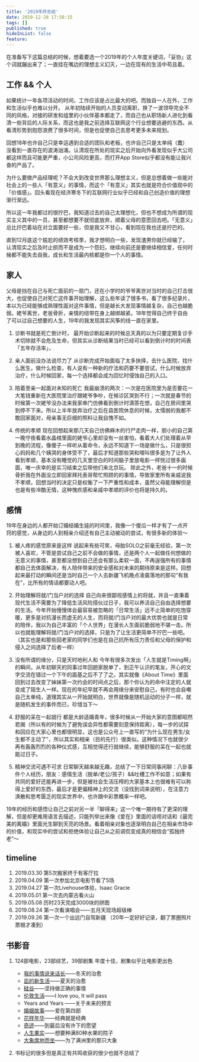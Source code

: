 ```yaml
---
title: '2019年终总结'
date: 2019-12-28 17:58:15
tags: []
published: true
hideInList: false
feature: 
---
```

在准备写下这篇总结的时候，想着要选一个2019年的个人年度关键词，「妥协」这个词就蹦出来了；一直挂在嘴边的理想主义幻灭，一边在现有的生活中苟且着。

## 工作 && 个人
如果统计一年各项活动的时间，工作应该是占比最大的吧。而独自一人在外，工作和生活似乎也难以分开。
从年初陆续开始的人员变动离职，换了一波领导完全不同的风格，对接的研发和组里的小伙伴基本都走了，而自己也从职场新人进化到看清一些背后的人际关系，而这也是我之前选择互联网这个行业想要逃避的东西。从看清形势到抱怨浪费了很多时间，但是也促使自己去思考更多未来规划。

回想18年也许自己只是幸运遇到合适的团队和老板，也许自己只是太单纯（蠢）没看到一直存在的波涛汹涌。认清现在所处的现实之后开始向外看发现似乎大公司都这样而且可能更严重，小公司风险更高，而打开App Store似乎都没有能让我兴奋的产品了。

为什么要做产品经理呢？不会大到改变世界那么理想主义，但是总想着做一些能对社会上的一些人「有意义」的事情，而这个「有意义」其实也就是符合价值观中的「价值感」。回头看现在经济寒冬下的互联网行业似乎已经和自己创造价值的理想渐行渐远。

所以这一年我都过的很拧巴，我知道过去的自己太理想化，但也不想成为所谓的现实主义其中的一员，甚至都想要不就彻底放弃，顺着父母的意愿回去吧。「无意义」总比拧巴着站在对立面要好一些，但是我又不甘心，看到现在我也还是拧巴的。

直到12月底这个尴尬的绩效考核季，我才想明白一些，发现渣男你就已经输了，认清现实之后及时止损而不是成为一个怨妇，继续向前还是要继续相信爱，任何时候都不能失去自我，成长和生活最内核都是你一个人的事情。


## 家人
父母是挡在自己与死亡面前的一扇门，还在小学时的爷爷离世对当时的自己打击很大，也促使自己对死亡这件事开始理解，这么些年读了很多书，看了很多纪录片，本以为已经能够成熟理性面对这件事情，但是越长大发现事情越复杂，自己也越脆弱。姥爷离世，老爸骨折，亲情的纽带在身上越绑越紧。18年觉得自己终于自由了可以过自己想要的人生，19年的我发现其实风筝的线一直在家里。

1. 诊断书就是死亡倒计时，
   最开始诊断起来的时候总天真的以为只要定期复诊手术切除就不会危及生命，但其实从诊断结果当时已经可以看到倒计时的时间表「五年存活率」，

2. 亲人面前没办法说尽力了
   从诊断完成开始面临了太多抉择，去什么医院，找什么医生，做什么检查，有人说有一种新的疗法和药要不要尝试，什么时候放弃治疗，什么时候回家，每一个选择都会成为回忆时侵蚀自己的入口。

3. 陪着至亲一起面对未知的死亡
   我最崩溃的两次：一次是在医院里为是否要花一大笔钱重新在大医院里治疗跟姥爷争吵，在候诊区哭到不行；一次就是春节的时候第一次姥爷没办法来我家串门仿佛看到倒计时滴答在想，自己在房间里哭到停不下来。所以上半年放弃治疗之后在县医院休息的时候，太懦弱的我都不敢回家面对，母亲事无巨细的照料让我自愧不如。

4. 传统的孝顺
   现在回想起来那几天自己仿佛麻木的行尸走肉一样，胆小的自己第一晚守夜看着水晶棺里面的姥爷心里却没有一丝害怕，看着大人们处理着从早到晚的流程，像傻子一样听从着命令，永远不知道下一场是做什么，只是很担心妈妈和几个姨哭的身体受不了，最后才知道那些哭和嚎叫很多是为了让外人看到孝顺，基本没有睡觉的几天里空白的时间脑子里放电影一样恍过很多画面，唯一庆幸的是实习结束之后带他们来北京玩。
   除此之外，老爸十一的时候骨折我在外面没立即回家拜托表哥帮忙照顾的的事情，导致家里所有亲戚说我不孝顺，回想当时的决定只是权衡了一下严重性和成本，虽然父母能理解但是也是有些冷酷无情，这种愧疚感和亲戚中孝顺的评价也将是持久的。


## 感情
19年在身边的人都开始订婚结婚生娃的时间里，我像一个傻瓜一样才有了一点开窍的感觉，从身边的人到相亲介绍还有自己主动被动的尝试，有很多新的体验～

1. 被人疼的感觉原来是这样
说起来有些可笑，母胎SOLO之前毫无经验，第一次被人喜欢，不管是尝试自己之前不会做的事情，还是两个人一起做任何想做的无意义的事情，甚至都没想到自己还会有那么柔软一面，不再逞强所有的事情都自己去体面解决，有人陪伴带来的安全感和对未来的期待原来是这样。回想起来最打动的瞬间还是当时自己一个人去新疆飞机晚点凌晨落地的那句“有我在”，比所有的情话都要动人吧。

2. 开始理解将就/门当户对的选择
自己向来很鄙视感情上的将就，并且一直秉着现代生活不需要为了降低生活风险搭伙过日子，我可以养活自己自由选择想要的生活。今年开始慢慢体会最容易被忽略的「日常生活」远不止简单的吃饱穿暖，更多是对抗漫长而虚无的人生，而将就/门当户对的最大优势也就是日常的陪伴，我以为自己丰富的「个人世界」在漫长人生面前脆弱地不堪一击。所以也就能理解将就/门当户对的选择，只是为了让生活更简单不拧巴一些吧。（其实也是和那些回老家的同学们也是在自己抗所有压力责任和父母的保护和侵入之间选择了后者一样）

3. 没有所谓的缘分，只是天时地利人和
今年有很多次发出「人生就是Timing啊」的瞬间，从年初聊天的同事过年回趟家脱单了，到正午认识的笔友，开心的文字交流在错过一个下午的面基之后不了了之。其实就像《About Time》里面回到过去改变了妹妹第一次约会的时间点之后，那个你认为的命中注定的人就变成了陌生人一样。现在的年纪早就不再会用缘分来安慰自己，有时也会自嘲自己太单纯，道理其实从一开始就明白，世界就像是随机运动的分子一样，就是随机发生的事件而已，珍惜当下～

4. 舒服的呆在一起就行
都是大龄适婚青年，很多时候从一开始大家的意图都昭然若揭（所以有的时候为了避免误会异性都需要刻意保持距离），每一步的试探和回应在大家心里也都很明显，这也是公众号上一直写的“为什么现在男生/女生都不主动了”，所以其实和相亲（目的先行）很类似。这种情况下也就很少再有轰轰烈烈的各种仪式感，互相觉得还行就继续，能够舒服的呆在一起也就能过日子。

5. 精神交流可遇不可求
日常聊天越来越无趣，总结了一下日常同事闲聊：八卦事件个人经历，朋友：感情生活（脱单/老公/孩子）&&吐槽工作不如意；如果有共同的爱好还能再进一步，但是被社会生活压榨的大家基本上也很难有可以称得上爱好的东西，最后才是更偏精神上的交流（没找到词来说明），在注意力涣散和思考匮乏的现实世界中，也许跟中彩票概率一样吧。

19年的经历和感悟让自己之前对另一半「聊得来」这一个唯一期待有了更深的理解，但是却更难用语言去描述，只能列举出来像《爱在》里面的话唠对话和《最完美的离婚》里面光生聊到天亮的场景。看着相亲对象也逐渐明白自己在相亲市场中的价值，和现实中的尝试和拒绝体验让自己从之前调侃变成真的相信会“孤独终老”～

## timeline
1. 2019.03.30 第5次搬家终于有客厅拉
2. 2019.04.09 第一次参加北京电影节看了5场
3. 2019.04.27 第一次Livehouse体验，Isaac Gracie
4. 2019.05.01 第一次去内蒙古看火山
5. 2019.05.08 历时23天完成3000块的拼图
6. 2019.08.24 第一次看演唱会——五月天现场超级棒
7. 2019.09.26 第一次一个出远门自驾新疆
（20年一定好好记录，翻了票圈照片票根才凑到）

## 书影音
1. 124部电影，23部综艺，39部剧集
   年度十佳，剧集似乎比电影更出色
    - [我的事情说来话长](https://movie.douban.com/subject/34670642/)——冬天的治愈
    - [凪的新生活](https://movie.douban.com/subject/33418567/)——夏天的治愈
    - [硅谷](https://movie.douban.com/subject/30194648/)——坚持做正确的事情
    - [伦敦生活](https://movie.douban.com/subject/27053768/)——I love you, It will pass
    - Years and Years ——关于未来的预言
    - [婚姻故事](https://movie.douban.com/subject/27202818/)——爱在第四部
    - [花样年华](https://movie.douban.com/subject/1291557/)——经典就是经典
    - [奇迹](https://movie.douban.com/subject/4832288/)——到最后没有许下的愿望
    - [人生果实](https://movie.douban.com/subject/26874505/)——想要种满80种水果的院子
    - [大象席地而坐](https://movie.douban.com/subject/27172891/)——为了满洲里的那只大象


2. 书标记的很多但是真正有共鸣收获的很少也就不总结了































